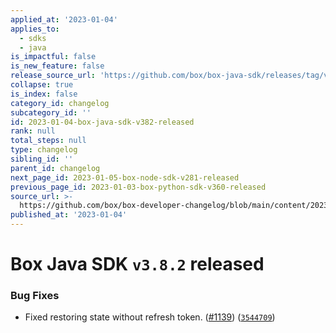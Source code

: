 ```yaml
---
applied_at: '2023-01-04'
applies_to:
  - sdks
  - java
is_impactful: false
is_new_feature: false
release_source_url: 'https://github.com/box/box-java-sdk/releases/tag/v3.8.2'
collapse: true
is_index: false
category_id: changelog
subcategory_id: ''
id: 2023-01-04-box-java-sdk-v382-released
rank: null
total_steps: null
type: changelog
sibling_id: ''
parent_id: changelog
next_page_id: 2023-01-05-box-node-sdk-v281-released
previous_page_id: 2023-01-03-box-python-sdk-v360-released
source_url: >-
  https://github.com/box/box-developer-changelog/blob/main/content/2023/01-04-box-java-sdk-v382-released.md
published_at: '2023-01-04'
---
```

# Box Java SDK `v3.8.2` released

### Bug Fixes

* Fixed restoring state without refresh token. ([#1139][1]) ([`3544709`][2])

[1]: https://github.com/box/box-java-sdk/issues/1139

[2]: https://github.com/box/box-java-sdk/commit/3544709480eb03e5bd50f5dc99be7409569304c4